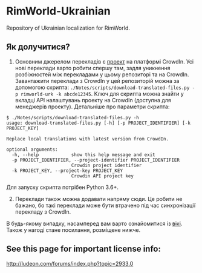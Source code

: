 # RimWorld-Ukrainian
Repository of Ukrainian localization for RimWorld.

## Як долучитися?

1. Основним джерелом перекладів є
  [проект](https://crowdin.com/project/rimworld-ukr) на платформі CrowdIn.
  Усі нові переклади варто робити спершу там, задля уникнення розбіжностей
  між перекладами у цьому репозиторі та на CrowdIn. Завантажити переклади з
  CrowdIn у цей репозиторій можна за допомогою скрипта:
  `./Notes/scripts/download-translated-files.py -p rimworld-urk -k abcde12345`.
  Ключ для скрипта можна знайти у вкладці API налаштувань проекту на CrowdIn
  (доступна для менеджерів проекту). Детальніше про параметри скрипта:

  ```console
  $ ./Notes/scripts/download-translated-files.py -h
  usage: download-translated-files.py [-h] [-p PROJECT_IDENTIFIER] [-k PROJECT_KEY]

  Replace local translations with latest version from CrowdIn.

  optional arguments:
    -h, --help            show this help message and exit
    -p PROJECT_IDENTIFIER, --project-identifier PROJECT_IDENTIFIER
                          Crowdin project identifier
    -k PROJECT_KEY, --project-key PROJECT_KEY
                          Crowdin API project key
  ```

  Для запуску скрипта потрібен Python 3.6+.

2. Переклади також можна додавати напряму сюди. Це робити не бажано, бо такі
  переклади може бути втрачено під час синхронізації перекладу з CrowdIn.
 
В будь-якому випадку, насамперед вам варто ознайомитися із [вікі](https://github.com/Ludeon/RimWorld-Ukrainian/wiki).
Також у нагоді стане посилання, розміщене нижче.

## See this page for important license info:
http://ludeon.com/forums/index.php?topic=2933.0
